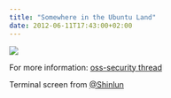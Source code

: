 ```yaml
---
title: "Somewhere in the Ubuntu Land"
date: 2012-06-11T17:43:00+02:00
---
```


![]({attach}mysql-security-issue.png)

For more information: [oss-security thread](http://seclists.org/oss-sec/2012/q2/493)

Terminal screen from [@Shinlun](https://twitter.com/Shinlun/status/212173884366143488)
